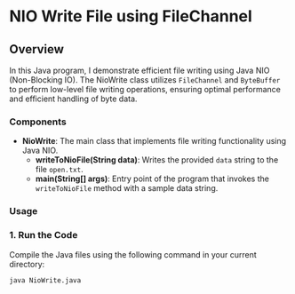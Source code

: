 # NIO Write File using FileChannel

## Overview

In this Java program, I demonstrate efficient file writing using Java NIO (Non-Blocking IO). The NioWrite class utilizes `FileChannel` and `ByteBuffer` to perform low-level file writing operations, ensuring optimal performance and efficient handling of byte data.

### Components

- **NioWrite**: The main class that implements file writing functionality using Java NIO.
  - **writeToNioFile(String data)**: Writes the provided `data` string to the file `open.txt`.
  - **main(String[] args)**: Entry point of the program that invokes the `writeToNioFile` method with a sample data string.

### Usage

### 1. Run the Code

Compile the Java files using the following command in your current directory:

```bash
java NioWrite.java
```
